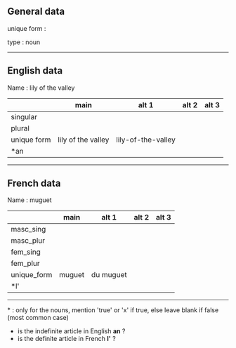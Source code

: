 ## General data

unique form :

type : noun

---

## English data

Name : lily of the valley

|             |        main        |       alt 1        | alt 2 | alt 3 |
| :---------- | :----------------: | :----------------: | :---: | ----- |
| singular    |                    |                    |       |       |
| plural      |                    |                    |       |       |
| unique form | lily of the valley | lily-of-the-valley |       |       |
| \*an        |                    |                    |       |       |

---

## French data

Name : muguet

|             |  main  |   alt 1   | alt 2 | alt 3 |
| :---------- | :----: | :-------: | :---: | :---: |
| masc_sing   |        |           |       |       |
| masc_plur   |        |           |       |       |
| fem_sing    |        |           |       |       |
| fem_plur    |        |           |       |       |
| unique_form | muguet | du muguet |       |       |
| \*l'        |        |           |       |       |

---

\* : only for the nouns, mention 'true' or 'x' if true, else leave blank if false (most common case)

- is the indefinite article in English **an** ?
- is the definite article in French **l'** ?
